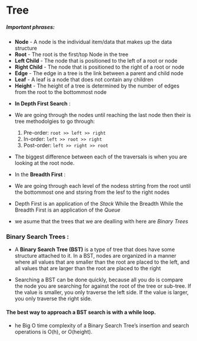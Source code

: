 # Tree 

##### Important phrases:

* **Node** - A node is the individual item/data that makes up the data structure
* **Root** - The root is the first/top Node in the tree
* **Left Child** - The node that is positioned to the left of a root or node
* **Right Child** - The node that is positioned to the right of a root or node
* **Edge** - The edge in a tree is the link between a parent and child node
* **Leaf** - A leaf is a node that does not contain any children
* **Height** - The height of a tree is determined by the number of edges from the root to the bottommost node


- **In Depth First  Search** :
* We are going through the nodes until reaching the last node then their is tree methodolgies to go through:
  1. Pre-order: `root >> left >> right`
  2. In-order: `left >> root >> right`
  3. Post-order: `left >> right >> root`

* The biggest difference between each of the traversals is when you are looking at the root node.


- In the **Breadth First** :
* We are going through each level of the nodess strting from the root until the bottommost one and stsring from the lesf to the right nodes

* Depth First is an application of the *Stack* While the Breadth While the Breadth First is an application of the *Queue* 

* we  asume that the trees that we are dealling with here are *Binary Trees*
 

 ### Binary Search Trees :
* A **Binary Search Tree (BST)** is a type of tree that does have some structure attached to it. In a BST, nodes are organized in a manner where all values that are smaller than the root are placed to the left, and all values that are larger than the root are placed to the right

* Searching a BST can be done quickly, because all you do is compare the node you are searching for against the root of the tree or sub-tree. If the value is smaller, you only traverse the left side. If the value is larger, you only traverse the right side.

#### **The best way to approach a BST search is with a while loop.** 

* he Big O time complexity of a Binary Search Tree’s insertion and search operations is O(h), or O(height).


